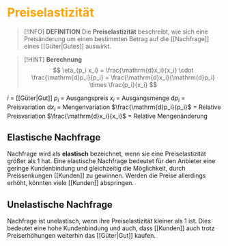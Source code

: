 # <font color = "orange">Preiselastizität</font>
>[!INFO] **DEFINITION**
>Die **Preiselastizität** beschreibt, wie sich eine Preisänderung um einen bestimmten Betrag auf die [[Nachfrage]] eines [[Güter|Gutes]] auswirkt.

>[!HINT] **Berechnung**
>$$
\eta_{p_i x_i} = \frac{\mathrm{d}x_i}{x_i} \cdot \frac{\mathrm{d}p_i}{p_i} = \frac{\mathrm{d}x_i}{\mathrm{d}p_i} \times \frac{p_i}{x_i}
$$

$i$ = [[Güter|Gut]]
$p_i$ = Ausgangspreis
$x_i$ = Ausgangsmenge
d$p_i$ = Preisvariation
d$x_i$ = Mengenvariation
$\frac{\mathrm{d}p_i}{p_i}$ = Relative Preisvariation
$\frac{\mathrm{d}x_i}{x_i}$ = Relative Mengenänderung

## Elastische Nachfrage
Nachfrage wird als **elastisch** bezeichnet, wenn sie eine Preiselastizität größer als 1 hat. Eine elastische Nachfrage bedeutet für den Anbieter eine geringe Kundenbindung und gleichzeitig die Möglichkeit, durch Preissenkungen [[Kunden]] zu gewinnen. Werden die Preise allerdings erhöht, könnten viele [[Kunden]] abspringen.

## Unelastische Nachfrage
Nachfrage ist unelastisch, wenn ihre Preiselastizität kleiner als 1 ist. Dies bedeutet eine hohe Kundenbindung und auch, dass [[Kunden]] auch trotz Preiserhöhungen weiterhin das [[Güter|Gut]] kaufen.
